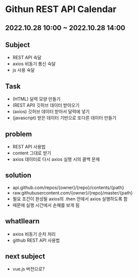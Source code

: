 # Githun REST API Calendar
## 2022.10.28 10:00 ~ 2022.10.28 14:00
## Subject
 - REST API 숙달
 - axios 비동기 통신 숙달
 - js 사용 숙달
## Task
 - (HTML) 달력 모양 만들기
 - (REST API) 깃허브 데이터 받아오기
 - (axios) 깃허브 데이터 받아서 달력에 넣기
 - (javascript) 받은 데이터 기반으로 또다른 데이터 만들기
## problem
 - REST API 사용법
 - content 그대로 받기
 - axios 데이터로 다시 axios 실행 시의 콜백 문제
## solution
 - api.github.com/repos/{owner}/{repo}/contents/{path}
 - raw.githubusercontent.com/{owner}/{repo}/master/{path}
 - 필요 조건이 완성될 axios의 .then 안에서 axios 실행하도록 함
 - 때문에 실행 시간에서 손해를 보게 됨
## whatIlearn
 - axios 비동기 순차 처리
 - github REST API 사용법
## next subject
 - vue.js 버전으로?